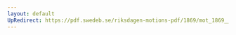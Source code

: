 ```yaml
---
layout: default
UpRedirect: https://pdf.swedeb.se/riksdagen-motions-pdf/1869/mot_1869__ak__00070/mot_1869__ak__00070_003.pdf
---
```

